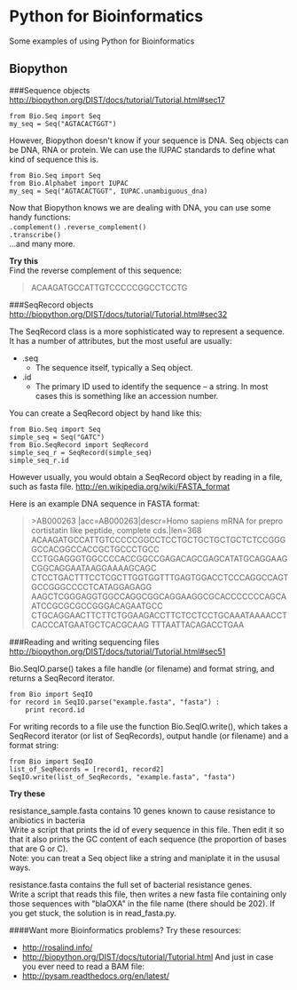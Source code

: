 Python for Bioinformatics
=========================

Some examples of using Python for Bioinformatics

Biopython
---------

###Sequence objects
http://biopython.org/DIST/docs/tutorial/Tutorial.html#sec17

    from Bio.Seq import Seq
    my_seq = Seq("AGTACACTGGT")

However, Biopython doesn't know if your sequence is DNA. Seq objects can be DNA, RNA or protein. We can use the IUPAC standards to define what kind of sequence this is.

    from Bio.Seq import Seq
    from Bio.Alphabet import IUPAC
    my_seq = Seq("AGTACACTGGT", IUPAC.unambiguous_dna)

Now that Biopython knows we are dealing with DNA, you can use some handy functions:  
`.complement()`
`.reverse_complement()`  
`.transcribe()`  
...and many more.  

**Try this**  
Find the reverse complement of this sequence:  
> ACAAGATGCCATTGTCCCCCGGCCTCCTG  

###SeqRecord objects
http://biopython.org/DIST/docs/tutorial/Tutorial.html#sec32

The SeqRecord class is a more sophisticated way to represent a sequence. It has a number of attributes, but the most useful are usually:  
 - .seq  
   - The sequence itself, typically a Seq object.  
 - .id  
   - The primary ID used to identify the sequence – a string. In most cases this is something like an accession number.  

You can create a SeqRecord object by hand like this:  
  
    from Bio.Seq import Seq
    simple_seq = Seq("GATC")
    from Bio.SeqRecord import SeqRecord
    simple_seq_r = SeqRecord(simple_seq)
    simple_seq_r.id

However usually, you would obtain a SeqRecord object by reading in a file, such as fasta file.
http://en.wikipedia.org/wiki/FASTA_format

Here is an example DNA sequence in FASTA format:

> \>AB000263 |acc=AB000263|descr=Homo sapiens mRNA for prepro cortistatin like peptide, complete cds.|len=368
> ACAAGATGCCATTGTCCCCCGGCCTCCTGCTGCTGCTGCTCTCCGGGGCCACGGCCACCGCTGCCCTGCC
> CCTGGAGGGTGGCCCCACCGGCCGAGACAGCGAGCATATGCAGGAAGCGGCAGGAATAAGGAAAAGCAGC
> CTCCTGACTTTCCTCGCTTGGTGGTTTGAGTGGACCTCCCAGGCCAGTGCCGGGCCCCTCATAGGAGAGG
> AAGCTCGGGAGGTGGCCAGGCGGCAGGAAGGCGCACCCCCCCAGCAATCCGCGCGCCGGGACAGAATGCC
> CTGCAGGAACTTCTTCTGGAAGACCTTCTCCTCCTGCAAATAAAACCTCACCCATGAATGCTCACGCAAG
> TTTAATTACAGACCTGAA

###Reading and writing sequencing files
http://biopython.org/DIST/docs/tutorial/Tutorial.html#sec51

Bio.SeqIO.parse() takes a file handle (or filename) and format string, and returns a SeqRecord iterator.

    from Bio import SeqIO
    for record in SeqIO.parse("example.fasta", "fasta") :
        print record.id

For writing records to a file use the function Bio.SeqIO.write(), which takes a SeqRecord iterator (or list of SeqRecords), output handle (or filename) and a format string:

    from Bio import SeqIO
    list_of_SeqRecords = [record1, record2]
    SeqIO.write(list_of_SeqRecords, "example.fasta", "fasta")

**Try these**  

resistance_sample.fasta contains 10 genes known to cause resistance to anibiotics in bacteria  
Write a script that prints the id of every sequence in this file. Then edit it so that it also prints the GC content of each sequence (the proportion of bases that are G or C).  
Note: you can treat a Seq object like a string and maniplate it in the ususal ways.  

resistance.fasta contains the full set of bacterial resistance genes.  
Write a script that reads this file, then writes a new fasta file containing only those sequences with "blaOXA" in the file name (there should be 202). If you get stuck, the solution is in read_fasta.py.


####Want more Bioinformatics problems? Try these resources:
* http://rosalind.info/
* http://biopython.org/DIST/docs/tutorial/Tutorial.html
And just in case you ever need to read a BAM file:  
* http://pysam.readthedocs.org/en/latest/
